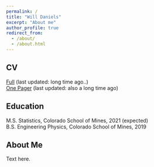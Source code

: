 ```yaml
---
permalink: /
title: "Will Daniels"
excerpt: "About me"
author_profile: true
redirect_from: 
  - /about/
  - /about.html
---
```



CV
------
[Full](https://wsdaniels.github.io/files/william_daniels_CV_full.pdf) (last updated: long time ago..)  
[One Pager](https://wsdaniels.github.io/files/william_daniels_CV_short.pdf) (last updated: also a long time ago)


Education
------
M.S. Statistics, Colorado School of Mines, 2021 (expected)  
B.S. Engineering Physics, Colorado School of Mines, 2019

About Me
------
Text here.
